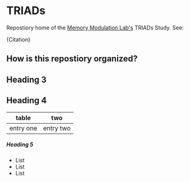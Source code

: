 # TRIADs

Repostiory home of the [Memory Modulation Lab's](http://www.thememolab.org/) TRIADs Study. See:

{Citation}

## How is this repostiory organized?



## Heading 3

## Heading 4

| table     | two       |
| --------- | --------- |
| entry one | entry two |

##### Heading 5

- List 
- List 
- List


